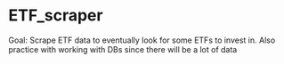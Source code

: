 # ETF_scraper

Goal: Scrape ETF data to eventually look for some ETFs to invest in. Also practice with working with DBs since there will be a lot of data


